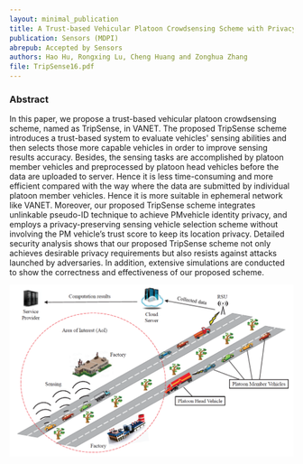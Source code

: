 ```yaml
--- 
layout: minimal_publication
title: A Trust-based Vehicular Platoon Crowdsensing Scheme with Privacy Preservation in VANETs (TripSense)
publication: Sensors (MDPI)
abrepub: Accepted by Sensors
authors: Hao Hu, Rongxing Lu, Cheng Huang and Zonghua Zhang
file: TripSense16.pdf
---
```


### Abstract
In this paper, we propose a trust-based vehicular platoon crowdsensing scheme, named as TripSense, in VANET. The proposed TripSense scheme introduces a trust-based system to evaluate vehicles' sensing abilities and then selects those more capable vehicles in order to improve sensing results accuracy. Besides, the sensing tasks are accomplished by platoon member vehicles and preprocessed by platoon head vehicles before the data are uploaded to server. Hence it is less time-consuming and more efficient compared with the way where the data are submitted by individual platoon member vehicles. Hence it is more suitable in ephemeral network like VANET. Moreover, our proposed TripSense scheme integrates unlinkable pseudo-ID technique to achieve PMvehicle identity privacy, and employs a privacy-preserving sensing vehicle selection scheme without involving the PM vehicle’s trust score to keep its location privacy. Detailed security analysis shows that our proposed TripSense scheme not only achieves desirable privacy requirements but also resists against attacks launched by adversaries. In addition, extensive simulations are conducted to show the correctness and effectiveness of our proposed scheme.

<div class="modelimg" align="center">  <img src="/static/images/tripsense.png"/> </div>